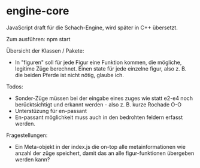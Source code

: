 # engine-core

JavaScript draft für die Schach-Engine, wird später in C++ übersetzt.

Zum ausführen: npm start

Übersicht der Klassen / Pakete:

-  In "figuren" soll für jede Figur eine Funktion kommen, die mögliche, legitime Züge berechnet. Einen state für jede einzelne figur, also z. B. die beiden Pferde ist nicht nötig, glaube ich.

Todos:
- Sonder-Züge müssen bei der eingabe eines zuges wie statt e2-e4 noch berücktsichtigt und erkannt werden - also z. B. kurze Rochade O-O
- Unterstüzung für en-passant 
- En-passant möglichkeit muss auch in den bedrohten feldern erfasst werden. 

Fragestellungen:

-  Ein Meta-objekt in der index.js die on-top alle metainformationen wie anzahl der züge speichert, damit das an alle figur-funktionen übergeben werden kann?
